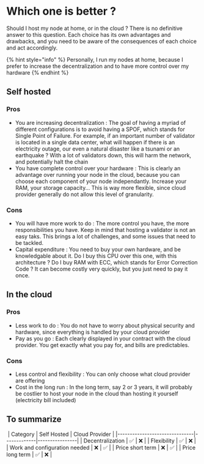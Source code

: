 # Which one is better ?

Should I host my node at home, or in the cloud ?
There is no definitive answer to this question. Each choice has its own advantages and drawbacks, and you need to be aware of the consequences of each choice and act accordingly.

{% hint style="info" %}
Personally, I run my nodes at home, because I prefer to increase the decentralization and to have more control over my hardware
{% endhint %}

## Self hosted
### Pros
* You are increasing decentralization :
The goal of having a myriad of different configurations is to avoid having a SPOF, which stands for Single Point of Failure. For example, if an important number of validator is located in a single data center, what will happen if there is an electricity outage, our even a natural disaster like a tsunami or an earthquake ? With a lot of validators down, this will harm the network, and potentially halt the chain
* You have complete control over your hardware :
This is clearly an advantage over running your node in the cloud, because you can choose each component of your node independantly. Increase your RAM, your storage capacity... This is way more flexible, since cloud provider generally do not allow this level of granularity.

### Cons
* You will have more work to do :
The more control you have, the more responsibilities you have.
Keep in mind that hosting a validator is not an easy taks. This brings a lot of challenges, and some issues that need to be tackled.
* Capital expenditure :
You need to buy your own hardware, and be knowledgable about it. Do I buy this CPU over this one, with this architecture ? Do I buy RAM with ECC, which stands for Error Correction Code ?
It can become costly very quickly, but you just need to pay it once.
​
## In the cloud
### Pros
* Less work to do :
You do not have to worry about physical security and hardware, since everything is handled by your cloud provider
* Pay as you go :
Each clearly displayed in your contract with the cloud provider. You get exactly what you pay for, and bills are predictables. 
​
### Cons
* Less control and flexibility :
You can only choose what cloud provider are offering
* Cost in the long run :
In the long term, say 2 or 3 years, it will probably be costlier to host your node in the cloud than hosting it yourself (electricity bill included)
​
## To summarize
​
| Category                      | Self Hosted | Cloud Provider |
|-------------------------------|-------------|----------------|
| Decentralization              | ✅          | ❌            |
| Flexibility                   | ✅          | ❌            |
| Work and configuration needed | ❌          | ✅            |
| Price short term              | ❌          | ✅            |
| Price long term               | ✅          | ❌            |